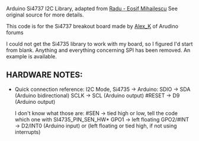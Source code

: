 Arduino Si4737 I2C Library, adapted from [Radu - Eosif Mihailescu](https://github.com/csdexter/Si4735)
See original source for more details.

This code is for the Si4737 breakout board made by [Alex_K](http://forum.arduino.cc/index.php?topic=145187.msg1420076#msg1420076) of Arudino forums

I could not get the Si4735 library to work with my board, so I figured I'd start from blank. Anything and everything concerning SPI has been removed. An example is available. 

## HARDWARE NOTES:
 * Quick connection reference:
   I2C Mode, Si4735 -> Arduino:
     SDIO      -> SDA     (Arduino bidirectional)
     SCLK      -> SCL     (Arduino output)
     #RESET    -> D9      (Arduino output)
	 
	 I don't know what those are:
	 #SEN      -> tied high or low, tell the code which one with
                  SI4735_PIN_SEN_HW*
     GPO1      -> left floating
     GPO2/#INT -> D2/INT0 (Arduino input)
                  or (left floating or tied high, if not using interrupts)

